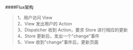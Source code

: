 ####Flux架构

>1、用户访问 View<br>
2、View 发出用户的 Action<br>
3、Dispatcher 收到 Action，要求 Store 进行相应的更新<br>
4、Store 更新后，发出一个"change"事件<br>
5、View 收到"change"事件后，更新页面<br>

